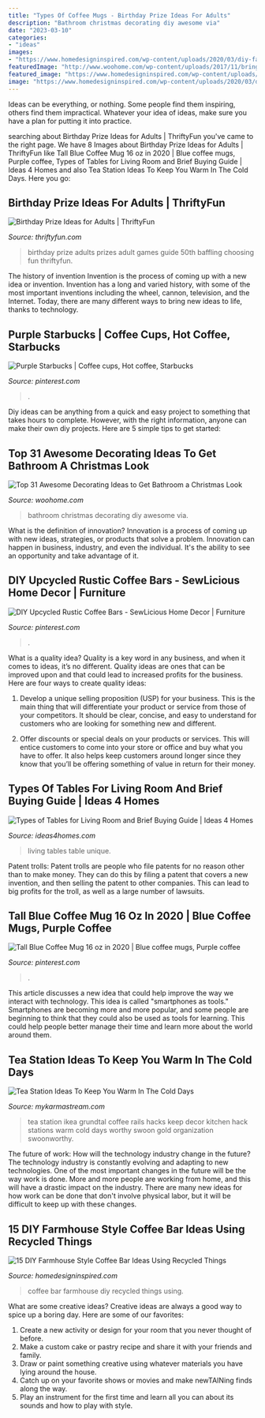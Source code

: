 ```yaml
---
title: "Types Of Coffee Mugs - Birthday Prize Ideas For Adults"
description: "Bathroom christmas decorating diy awesome via"
date: "2023-03-10"
categories:
- "ideas"
images:
- "https://www.homedesigninspired.com/wp-content/uploads/2020/03/diy-farmhouse-styled-coffee-bar-15.jpg"
featuredImage: "http://www.woohome.com/wp-content/uploads/2017/11/bring-christmas-spirit-into-bathroom-13.jpg"
featured_image: "https://www.homedesigninspired.com/wp-content/uploads/2020/03/diy-farmhouse-styled-coffee-bar-15.jpg"
image: "https://www.homedesigninspired.com/wp-content/uploads/2020/03/diy-farmhouse-styled-coffee-bar-15.jpg"
---
```



Ideas can be everything, or nothing. Some people find them inspiring, others find them impractical. Whatever your idea of ideas, make sure you have a plan for putting it into practice.

	

		
searching about Birthday Prize Ideas for Adults | ThriftyFun you've came to the right page. We have 8 Images about Birthday Prize Ideas for Adults | ThriftyFun like Tall Blue Coffee Mug 16 oz in 2020 | Blue coffee mugs, Purple coffee, Types of Tables for Living Room and Brief Buying Guide | Ideas 4 Homes and also Tea Station Ideas To Keep You Warm In The Cold Days. Here you go:
		
    
## Birthday Prize Ideas For Adults | ThriftyFun

<img loading=lazy src="http://img.thrfun.com/img/025/657/birthday_prize_ideas_for_adults_s1.jpg" onerror="this.onerror=null;this.src='https://tse2.mm.bing.net/th?id=OIP.D6V4ec3yXNBJAZ5dxT0LTgAAAA&amp;pid=15.1';" alt="Birthday Prize Ideas for Adults | ThriftyFun">

_Source: thriftyfun.com_

>birthday prize adults prizes adult games guide 50th baffling choosing fun thriftyfun. 

	

The history of invention
Invention is the process of coming up with a new idea or invention. Invention has a long and varied history, with some of the most important inventions including the wheel, cannon, television, and the Internet. Today, there are many different ways to bring new ideas to life, thanks to technology.

    
## Purple Starbucks | Coffee Cups, Hot Coffee, Starbucks

<img loading=lazy src="https://i.pinimg.com/736x/0c/4e/94/0c4e94790c7cd07a26c78725172f6506--starbucks-status.jpg" onerror="this.onerror=null;this.src='https://tse4.mm.bing.net/th?id=OIP.OVOzQsw8WAIKM6_ldPhfsgHaMG&amp;pid=15.1';" alt="Purple Starbucks | Coffee cups, Hot coffee, Starbucks">

_Source: pinterest.com_

>. 

	

Diy ideas can be anything from a quick and easy project to something that takes hours to complete. However, with the right information, anyone can make their own diy projects. Here are 5 simple tips to get started:

    
## Top 31 Awesome Decorating Ideas To Get Bathroom A Christmas Look

<img loading=lazy src="http://www.woohome.com/wp-content/uploads/2017/11/bring-christmas-spirit-into-bathroom-13.jpg" onerror="this.onerror=null;this.src='https://tse2.mm.bing.net/th?id=OIP.A9O2fPgt5OZGZUaSOwJ2AgHaJ4&amp;pid=15.1';" alt="Top 31 Awesome Decorating Ideas to Get Bathroom a Christmas Look">

_Source: woohome.com_

>bathroom christmas decorating diy awesome via. 

	

What is the definition of innovation?
Innovation is a process of coming up with new ideas, strategies, or products that solve a problem. Innovation can happen in business, industry, and even the individual. It's the ability to see an opportunity and take advantage of it.

    
## DIY Upcycled Rustic Coffee Bars - SewLicious Home Decor | Furniture

<img loading=lazy src="https://i.pinimg.com/736x/d6/09/ca/d609ca467c0d361e708bb8c78397c018.jpg" onerror="this.onerror=null;this.src='https://tse4.mm.bing.net/th?id=OIP.Izw3lHarMgkifLJCljK3HQHaJ4&amp;pid=15.1';" alt="DIY Upcycled Rustic Coffee Bars - SewLicious Home Decor | Furniture">

_Source: pinterest.com_

>. 

	

What is a quality idea?
Quality is a key word in any business, and when it comes to ideas, it’s no different. Quality ideas are ones that can be improved upon and that could lead to increased profits for the business. Here are four ways to create quality ideas:
1. Develop a unique selling proposition (USP) for your business. This is the main thing that will differentiate your product or service from those of your competitors. It should be clear, concise, and easy to understand for customers who are looking for something new and different.

2. Offer discounts or special deals on your products or services. This will entice customers to come into your store or office and buy what you have to offer. It also helps keep customers around longer since they know that you’ll be offering something of value in return for their money.


    
## Types Of Tables For Living Room And Brief Buying Guide | Ideas 4 Homes

<img loading=lazy src="http://www.ideas4homes.com/wp-content/uploads/2015/12/Unique-Multifungtion-for-Table-For-Living-Room-With-Two-Color-and-Low-Design-Inspiration.jpg" onerror="this.onerror=null;this.src='https://tse4.mm.bing.net/th?id=OIP.ZdZ-tkPzoFelbhZktzkI1AHaFj&amp;pid=15.1';" alt="Types of Tables for Living Room and Brief Buying Guide | Ideas 4 Homes">

_Source: ideas4homes.com_

>living tables table unique. 

	

Patent trolls:
Patent trolls are people who file patents for no reason other than to make money. They can do this by filing a patent that covers a new invention, and then selling the patent to other companies. This can lead to big profits for the troll, as well as a large number of lawsuits.

    
## Tall Blue Coffee Mug 16 Oz In 2020 | Blue Coffee Mugs, Purple Coffee

<img loading=lazy src="https://i.pinimg.com/originals/37/99/57/3799575dc8da6bc190d2aeb6aa292e89.jpg" onerror="this.onerror=null;this.src='https://tse3.mm.bing.net/th?id=OIP.lq7cLx8wLf5uNNRaTUK6mgHaJ4&amp;pid=15.1';" alt="Tall Blue Coffee Mug 16 oz in 2020 | Blue coffee mugs, Purple coffee">

_Source: pinterest.com_

>. 

	

This article discusses a new idea that could help improve the way we interact with technology. This idea is called "smartphones as tools." Smartphones are becoming more and more popular, and some people are beginning to think that they could also be used as tools for learning. This could help people better manage their time and learn more about the world around them.

    
## Tea Station Ideas To Keep You Warm In The Cold Days

<img loading=lazy src="https://mykarmastream.com/wp-content/uploads/2017/09/tea-station-6.jpg" onerror="this.onerror=null;this.src='https://tse3.mm.bing.net/th?id=OIP.YGWZ1DZq4keGEZxgCJt1TgHaLH&amp;pid=15.1';" alt="Tea Station Ideas To Keep You Warm In The Cold Days">

_Source: mykarmastream.com_

>tea station ikea grundtal coffee rails hacks keep decor kitchen hack stations warm cold days worthy swoon gold organization swoonworthy. 

	

The future of work: How will the technology industry change in the future?
The technology industry is constantly evolving and adapting to new technologies. One of the most important changes in the future will be the way work is done. More and more people are working from home, and this will have a drastic impact on the industry. There are many new ideas for how work can be done that don't involve physical labor, but it will be difficult to keep up with these changes.

    
## 15 DIY Farmhouse Style Coffee Bar Ideas Using Recycled Things

<img loading=lazy src="https://www.homedesigninspired.com/wp-content/uploads/2020/03/diy-farmhouse-styled-coffee-bar-15.jpg" onerror="this.onerror=null;this.src='https://tse2.mm.bing.net/th?id=OIP.ZJZDl9p8X0oIEf7I2YzErwHaNI&amp;pid=15.1';" alt="15 DIY Farmhouse Style Coffee Bar Ideas Using Recycled Things">

_Source: homedesigninspired.com_

>coffee bar farmhouse diy recycled things using. 

	

What are some creative ideas?
Creative ideas are always a good way to spice up a boring day. Here are some of our favorites: 
1. Create a new activity or design for your room that you never thought of before. 
2. Make a custom cake or pastry recipe and share it with your friends and family. 
3. Draw or paint something creative using whatever materials you have lying around the house. 
4. Catch up on your favorite shows or movies and make newTAINing finds along the way. 
5. Play an instrument for the first time and learn all you can about its sounds and how to play with style.

